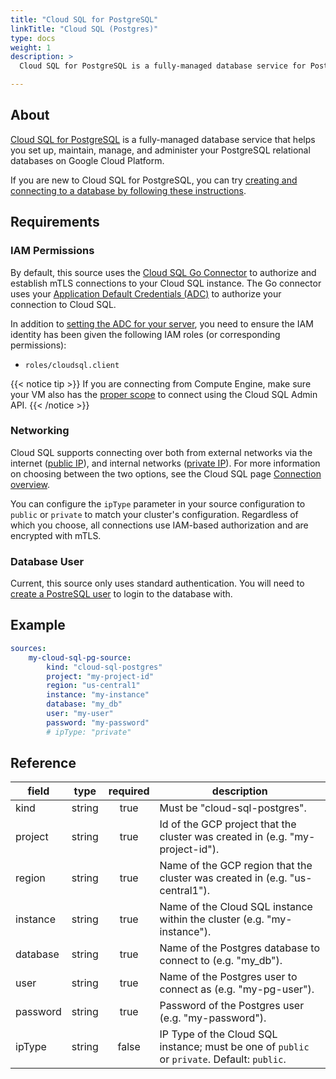 ```yaml
---
title: "Cloud SQL for PostgreSQL"
linkTitle: "Cloud SQL (Postgres)"
type: docs
weight: 1
description: >
  Cloud SQL for PostgreSQL is a fully-managed database service for Postgres.

---
```


## About

[Cloud SQL for PostgreSQL][csql-pg-docs] is a fully-managed database service
that helps you set up, maintain, manage, and administer your PostgreSQL
relational databases on Google Cloud Platform.

If you are new to Cloud SQL for PostgreSQL, you can try [creating and connecting
to a database by following these instructions][csql-pg-quickstart].

[csql-pg-docs]: https://cloud.google.com/sql/docs/postgres
[csql-pg-quickstart]: https://cloud.google.com/sql/docs/postgres/connect-instance-local-computer

## Requirements

### IAM Permissions

By default, this source uses the [Cloud SQL Go Connector][csql-go-conn] to
authorize and establish mTLS connections to your Cloud SQL instance. The Go
connector uses your [Application Default Credentials (ADC)][adc] to authorize
your connection to Cloud SQL.

In addition to [setting the ADC for your server][set-adc], you need to ensure
the IAM identity has been given the following IAM roles (or corresponding
permissions):

- `roles/cloudsql.client`

{{< notice tip >}}
If you are connecting from Compute Engine, make sure your VM also has the 
[proper scope][gce-access-scopes] to connect using the Cloud SQL Admin API.
{{< /notice >}}

[csql-go-conn]: https://github.com/GoogleCloudPlatform/cloud-sql-go-connector
[adc]: https://cloud.google.com/docs/authentication#adc
[set-adc]: https://cloud.google.com/docs/authentication/provide-credentials-adc
[gce-access-scopes]: https://cloud.google.com/compute/docs/access/service-accounts#accesscopesiam

### Networking

Cloud SQL supports connecting over both from external networks via the internet
([public IP][public-ip]), and internal networks ([private IP][private-ip]). 
For more information on choosing between the two options, see the Cloud SQL page 
[Connection overview][conn-overview].

You can configure the `ipType` parameter in your source configuration to 
`public` or `private` to match your cluster's configuration. Regardless of which
you choose, all connections use IAM-based authorization and are encrypted with
mTLS. 

[private-ip]: https://cloud.google.com/sql/docs/postgres/configure-private-ip
[public-ip]: https://cloud.google.com/sql/docs/postgres/configure-ip
[conn-overview]: https://cloud.google.com/sql/docs/postgres/connect-overview

### Database User

Current, this source only uses standard authentication. You will need to [create
a PostreSQL user][cloud-sql-users] to login to the database with.

[cloud-sql-users]: https://cloud.google.com/sql/docs/postgres/create-manage-users

## Example

```yaml
sources:
    my-cloud-sql-pg-source:
        kind: "cloud-sql-postgres"
        project: "my-project-id"
        region: "us-central1"
        instance: "my-instance"
        database: "my_db"
        user: "my-user"
        password: "my-password"
        # ipType: "private"
```

## Reference

| **field** | **type** | **required** | **description**                                                                             |
|-----------|:--------:|:------------:|---------------------------------------------------------------------------------------------|
| kind      |  string  |     true     | Must be "cloud-sql-postgres".                                                               |
| project   |  string  |     true     | Id of the GCP project that the cluster was created in (e.g. "my-project-id").               |
| region    |  string  |     true     | Name of the GCP region that the cluster was created in (e.g. "us-central1").                |
| instance  |  string  |     true     | Name of the Cloud SQL instance within the cluster (e.g. "my-instance").                     |
| database  |  string  |     true     | Name of the Postgres database to connect to (e.g. "my_db").                                 |
| user      |  string  |     true     | Name of the Postgres user to connect as (e.g. "my-pg-user").                                |
| password  |  string  |     true     | Password of the Postgres user (e.g. "my-password").                                         |
| ipType    |  string  |    false     | IP Type of the Cloud SQL instance; must be one of `public` or `private`. Default: `public`. |
